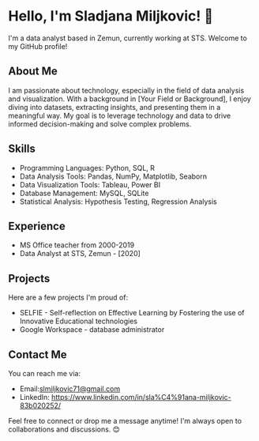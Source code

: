 # Hello, I'm Sladjana Miljkovic! 👋

I'm a data analyst based in Zemun, currently working at STS. Welcome to my GitHub profile!

## About Me

I am passionate about technology, especially in the field of data analysis and visualization. With a background in [Your Field or Background], I enjoy diving into datasets, extracting insights, and presenting them in a meaningful way. My goal is to leverage technology and data to drive informed decision-making and solve complex problems.

## Skills

- Programming Languages: Python, SQL, R
- Data Analysis Tools: Pandas, NumPy, Matplotlib, Seaborn
- Data Visualization Tools: Tableau, Power BI
- Database Management: MySQL, SQLite
- Statistical Analysis: Hypothesis Testing, Regression Analysis

## Experience
- MS Office  teacher  from 2000-2019
- Data Analyst at STS, Zemun - [2020]

## Projects

Here are a few projects I'm proud of:

- SELFIE - Self-reflection on Effective Learning by Fostering the use of Innovative Educational technologies
- Google Workspace - database administrator

## Contact Me

You can reach me via:
- Email:slmiljkovic71@gmail.com
- LinkedIn: https://www.linkedin.com/in/sla%C4%91ana-miljkovic-83b020252/


Feel free to connect or drop me a message anytime! I'm always open to collaborations and discussions. 😊
